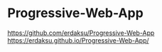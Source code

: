 # Progressive-Web-App
https://github.com/erdaksu/Progressive-Web-App
https://erdaksu.github.io/Progressive-Web-App/

